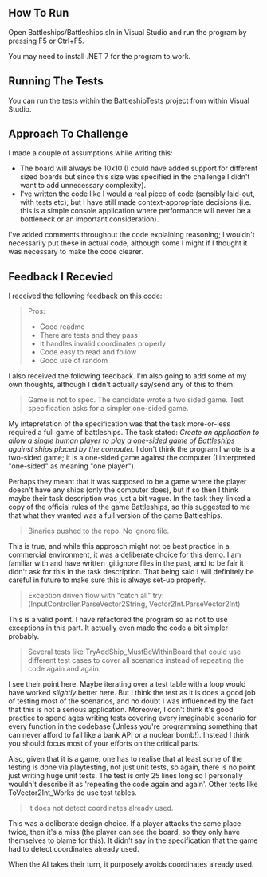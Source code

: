 ## How To Run

Open Battleships/Battleships.sln in Visual Studio and run the program by pressing F5 or Ctrl+F5.

You may need to install .NET 7 for the program to work.

## Running The Tests

You can run the tests within the BattleshipTests project from within Visual Studio.

## Approach To Challenge

I made a couple of assumptions while writing this:

- The board will always be 10x10 (I could have added support for different sized boards but since this size was specified in the challenge I didn't want to add unnecessary complexity).
- I've written the code like I would a real piece of code (sensibly laid-out, with tests etc), but I have still made context-appropriate decisions (i.e. this is a simple console application where performance will never be a bottleneck or an important consideration).

I've added comments throughout the code explaining reasoning; I wouldn't necessarily put these in actual code, although some I might if I thought it was necessary to make the code clearer.

## Feedback I Recevied

I received the following feedback on this code:

>Pros:
>- Good readme
>- There are tests and they pass
>- It handles invalid coordinates properly
>- Code easy to read and follow
>- Good use of random

I also received the following feedback. I'm also going to add some of my own thoughts, although I didn't actually say/send any of this to them:

>Game is not to spec. The candidate wrote a two sided game. Test specification asks for a simpler one-sided game.

My intepretation of the specification was that the task more-or-less required a full game of battleships. The task stated: _Create an application to allow a single human player to play a one-sided game of Battleships against ships placed by the computer._ I don't think the program I wrote is a two-sided game; it is a one-sided game against the computer (I interpreted "one-sided" as meaning "one player").

Perhaps they meant that it was supposed to be a game where the player doesn't have any ships (only the computer does), but if so then I think maybe their task description was just a bit vague. In the task they linked a copy of the official rules of the game Battleships, so this suggested to me that what they wanted was a full version of the game Battleships.

>Binaries pushed to the repo. No ignore file.

This is true, and while this approach might not be best practice in a commercial environment, it was a deliberate choice for this demo. I am familiar with and have written .gitignore files in the past, and to be fair it didn't ask for this in the task description. That being said I will definitely be careful in future to make sure this is always set-up properly.

>Exception driven flow with "catch all" try: (InputController.ParseVector2String, Vector2Int.ParseVector2Int)

This is a valid point. I have refactored the program so as not to use exceptions in this part. It actually even made the code a bit simpler probably.

>Several tests like TryAddShip_MustBeWithinBoard that could use different test cases to cover all scenarios instead of repeating the code again and again.

I see their point here. Maybe iterating over a test table with a loop would have worked _slightly_ better here. But I think the test as it is does a good job of testing most of the scenarios, and no doubt I was influenced by the fact that this is not a serious application. Moreover, I don't think it's good practice to spend ages writing tests covering every imaginable scenario for every function in the codebase (Unless you're programming something that can never afford to fail like a bank API or a nuclear bomb!). Instead I think you should focus most of your efforts on the critical parts. 

Also, given that it is a game, one has to realise that at least some of the testing is done via playtesting, not just unit tests, so again, there is no point just writing huge unit tests. The test is only 25 lines long so I personally wouldn't describe it as 'repeating the code again and again'. Other tests like ToVector2Int_Works do use test tables.

>It does not detect coordinates already used.

This was a deliberate design choice. If a player attacks the same place twice, then it's a miss (the player can see the board, so they only have themselves to blame for this). It didn't say in the specification that the game had to detect coordinates already used.

When the AI takes their turn, it purposely avoids coordinates already used.
